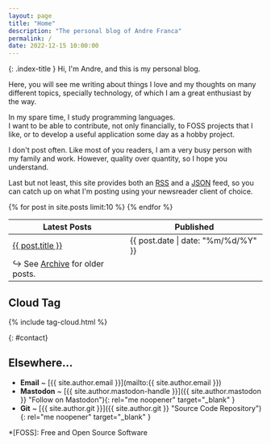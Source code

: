 ```yaml
---
layout: page
title: "Home"
description: "The personal blog of Andre Franca"
permalink: /
date: 2022-12-15 10:00:00
---
```


{: .index-title }
Hi, I'm Andre, and this is my personal blog.

Here, you will see me writing about things I love and my thoughts on many different topics, specially technology, of which I am a great enthusiast by the way.

In my spare time, I study programming languages.  
I want to be able to contribute, not only financially, to FOSS projects that I like, or to develop a useful application some day as a hobby project.

I don't post often. Like most of you readers, I am a very busy person with my family and work. However, quality over quantity, so I hope you understand.

Last but not least, this site provides both an [RSS](/feed.xml) and a [JSON](/feed.json) feed, so you can catch up on what I'm posting using your newsreader client of choice.

<table>
  <thead>
    <tr>
      <th>Latest Posts</th>
      <th>Published</th>
    </tr>
  </thead> 
  <tbody>
    {% for post in site.posts limit:10 %}
    <tr>
      <td>
        <a href="{{ post.url }}">{{ post.title }}</a>
      </td>
      <td>
        <time datetime="{{ post.date | date_to_xmlschema }}">{{ post.date | date: "%m/%d/%Y" }}</time>
      </td>
    </tr>
    {% endfor %}
    <tr>
      <td>
        &#8618; See <a href="{{ '/archive/' }}">Archive</a> for older posts.
      </td>
      <td></td>
     </tr> 
  </tbody>
</table>

## Cloud Tag
{% include tag-cloud.html %}

{: #contact}
## Elsewhere...

* **Email** ~ [{{ site.author.email }}](mailto:{{ site.author.email }})
* **Mastodon** ~ [{{ site.author.mastodon-handle }}]({{ site.author.mastodon }} "Follow on Mastodon"){: rel="me noopener" target="_blank" }
* **Git** ~ [{{ site.author.git }}]({{ site.author.git }} "Source Code Repository"){: rel="me noopener" target="_blank" }

*[FOSS]: Free and Open Source Software